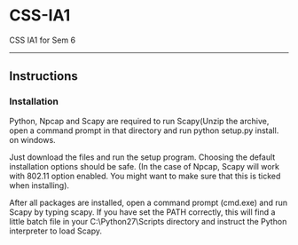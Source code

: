 # CSS-IA1
CSS IA1 for Sem 6
_____________________________________________________________
## Instructions

### Installation
Python, Npcap and Scapy are required to run Scapy(Unzip the archive, open a command prompt in that directory and run python setup.py install. on windows.

Just download the files and run the setup program. Choosing the default installation options should be safe. (In the case of Npcap, Scapy will work with 802.11 option enabled. You might want to make sure that this is ticked when installing).

After all packages are installed, open a command prompt (cmd.exe) and run Scapy by typing scapy. If you have set the PATH correctly, this will find a little batch file in your C:\Python27\Scripts directory and instruct the Python interpreter to load Scapy.

